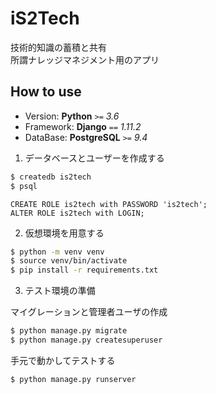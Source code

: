 # iS2Tech

技術的知識の蓄積と共有  
所謂ナレッジマネジメント用のアプリ

## How to use

- Version: **Python** `>=` *3.6*
- Framework: **Django** `==` *1.11.2*
- DataBase: **PostgreSQL** `>=` *9.4*


1. データベースとユーザーを作成する

  ```bash
  $ createdb is2tech
  $ psql
  ```

  ```mysql
  CREATE ROLE is2tech with PASSWORD 'is2tech';
  ALTER ROLE is2tech with LOGIN;
  ```

2. 仮想環境を用意する

  ```bash
  $ python -m venv venv
  $ source venv/bin/activate
  $ pip install -r requirements.txt
  ```

3. テスト環境の準備

  マイグレーションと管理者ユーザの作成
  ```bash
  $ python manage.py migrate
  $ python manage.py createsuperuser
  ```

  手元で動かしてテストする
  ```bash
  $ python manage.py runserver
  ```

